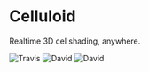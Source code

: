 # Celluloid
Realtime 3D cel shading, anywhere.

![Travis](https://img.shields.io/travis/jameswilddev/celluloid.svg)
![David](https://img.shields.io/david/jameswilddev/celluloid.svg)
![David](https://img.shields.io/david/dev/jameswilddev/celluloid.svg)

